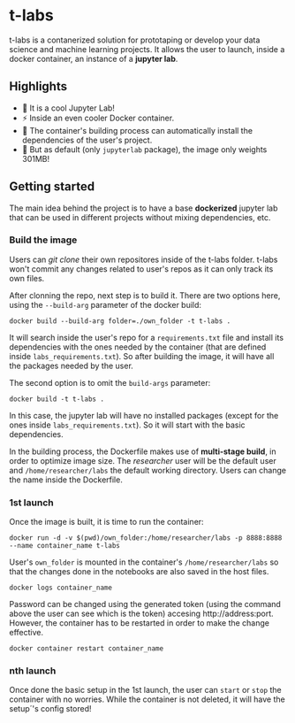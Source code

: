 # t-labs

t-labs is a contanerized solution for prototaping or develop your data science and machine learning projects. It allows the user to launch, inside a docker container, an instance of a **jupyter lab**.

## Highlights

- 💫 It is a cool Jupyter Lab!
- ⚡️ Inside an even cooler Docker container.
- 🚀 The container's building process can automatically install the dependencies of the user's project.
- 🔐 But as default (only `jupyterlab` package), the image only weights 301MB!


## Getting started

The main idea behind the project is to have a base **dockerized** jupyter lab that can be used in different projects without mixing dependencies, etc.

### Build the image

Users can *git clone* their own repositores inside of the t-labs folder. t-labs won't commit any changes related to user's repos as it can only track its own files.

After clonning the repo, next step is to build it. There are two options here, using the `--build-arg` parameter of the docker build:

    docker build --build-arg folder=./own_folder -t t-labs .

It will search inside the user's repo for a `requirements.txt` file and install its dependencies with the ones needed by the container (that are defined inside `labs_requirements.txt`). So after building the image, it will have all the packages needed by the user.

The second option is to omit the `build-args` parameter:

    docker build -t t-labs .

In this case, the jupyter lab will have no installed packages (except for the ones inside `labs_requirements.txt`). So it will start with the basic dependencies.

In the building process, the Dockerfile makes use of **multi-stage build**, in order to optimize image size. The *researcher* user will be the default user and `/home/researcher/labs` the default working directory. Users can change the name inside the Dockerfile.

### 1st launch

Once the image is built, it is time to run the container:


    docker run -d -v $(pwd)/own_folder:/home/researcher/labs -p 8888:8888 --name container_name t-labs

User's `own_folder` is mounted in the container's `/home/researcher/labs` so that the changes done in the notebooks are also saved in the host files.

    docker logs container_name

Password can be changed using the generated token (using the command above the user can see which is the token) accesing http://address:port. However, the container has to be restarted in order to make the change effective.

    docker container restart container_name

### nth launch

Once done the basic setup in the 1st launch, the user can `start` or `stop` the container with no worries. While the container is not deleted, it will have the setup´'s config stored!